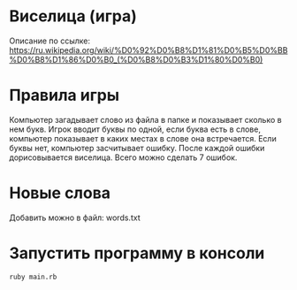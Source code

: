 # Виселица (игра)
Описание по ссылке: https://ru.wikipedia.org/wiki/%D0%92%D0%B8%D1%81%D0%B5%D0%BB%D0%B8%D1%86%D0%B0_(%D0%B8%D0%B3%D1%80%D0%B0)
# Правила игры
Компьютер загадывает слово из файла в папке и показывает сколько в нем букв.
Игрок вводит буквы по одной, если буква есть в слове, компьютер показывает в каких местах в слове она встречается. 
Если буквы нет, компьютер засчитывает ошибку. После каждой ошибки дорисовывается виселица.
Всего можно сделать 7 ошибок.
# Новые слова 
Добавить можно в файл: words.txt

# Запустить программу в консоли 

```
ruby main.rb
```
